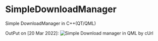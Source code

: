 # SimpleDownloadManager
Simple DownloadManager in C++(QT/QML)

OutPut on [20 Mar 2022]:
![Simple Download manager in QML by cUrl](https://s6.uupload.ir/files/simpledownloadmanagerqml_0u1p.gif)
